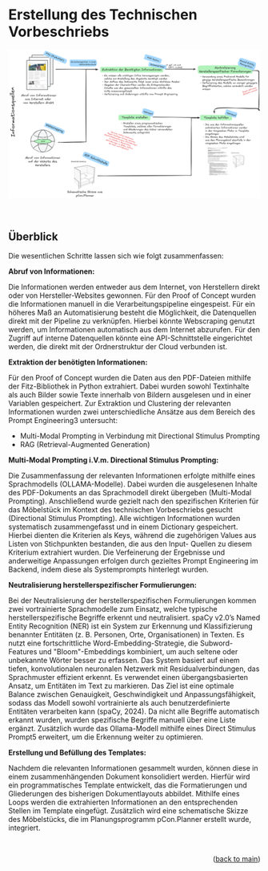 <a id="readme-top"></a>
# Erstellung des Technischen Vorbeschriebs


<p align="center">
  <img src="Technischer_Vorbeschrieb_Progress.png" alt="Mengengerüst" width="1000">
</p>

<br/>

## Überblick

Die wesentlichen Schritte lassen sich wie folgt zusammenfassen:

<b>Abruf von Informationen: </b>

Die Informationen werden entweder aus dem Internet, von Herstellern direkt oder von 
Hersteller-Websites gewonnen. Für den Proof of Concept wurden die Informationen manuell in 
die Verarbeitungspipeline eingespeist. Für ein höheres Maß an Automatisierung besteht die 
Möglichkeit, die Datenquellen direkt mit der Pipeline zu verknüpfen. Hierbei könnte Webscraping 
genutzt werden, um Informationen automatisch aus dem Internet abzurufen. Für den Zugriff auf 
interne Datenquellen könnte eine API-Schnittstelle eingerichtet werden, die direkt mit der 
Ordnerstruktur der Cloud verbunden ist. 

 
<b>Extraktion der benötigten Informationen: </b>

Für den Proof of Concept wurden die Daten aus den PDF-Dateien mithilfe der Fitz-Bibliothek in 
Python extrahiert. Dabei wurden sowohl Textinhalte als auch Bilder sowie Texte innerhalb von 
Bildern ausgelesen und in einer Variablen gespeichert. Zur Extraktion und Clustering der 
relevanten Informationen wurden zwei unterschiedliche Ansätze aus dem Bereich des Prompt 
Engineering3 untersucht: 
- Multi-Modal Prompting in Verbindung mit Directional Stimulus Prompting 
- RAG (Retrieval-Augmented Generation)


<b>Multi-Modal Prompting i.V.m. Directional Stimulus Prompting: </b>

Die Zusammenfassung der relevanten Informationen erfolgte mithilfe eines Sprachmodells 
(OLLAMA-Modelle). Dabei wurden die ausgelesenen Inhalte des PDF-Dokuments an das 
Sprachmodell direkt übergeben (Multi-Modal Prompting). Anschließend wurde gezielt nach den 
spezifischen Kriterien für das Möbelstück im Kontext des technischen Vorbeschriebs gesucht 
(Directional Stimulus Prompting). Alle wichtigen Informationen wurden systematisch 
zusammengefasst und in einem Dictionary gespeichert. Hierbei dienten die Kriterien als Keys, 
während die zugehörigen Values aus Listen von Stichpunkten bestanden, die aus den Input-
Quellen zu diesem Kriterium extrahiert wurden. Die Verfeinerung der Ergebnisse und 
anderweitige Anpassungen erfolgen durch gezieltes Prompt Engineering im Backend, indem diese 
als Systemprompts hinterlegt wurden. 

<b>Neutralisierung herstellerspezifischer Formulierungen:</b> 

Bei der Neutralisierung der herstellerspezifischen Formulierungen kommen zwei vortrainierte 
Sprachmodelle zum Einsatz, welche typische herstellerspezifische Begriffe erkennt und 
neutralisiert. spaCy v2.0’s Named Entity Recognition (NER) ist ein System zur Erkennung und 
Klassifizierung benannter Entitäten (z. B. Personen, Orte, Organisationen) in Texten. Es nutzt eine 
fortschrittliche Word-Embedding-Strategie, die Subword-Features und "Bloom"-Embeddings 
kombiniert, um auch seltene oder unbekannte Wörter besser zu erfassen. Das System basiert auf 
einem tiefen, konvolutionalen neuronalen Netzwerk mit Residualverbindungen, das 
Sprachmuster effizient erkennt. Es verwendet einen übergangsbasierten Ansatz, um Entitäten im 
Text zu markieren. Das Ziel ist eine optimale Balance zwischen Genauigkeit, Geschwindigkeit und 
Anpassungsfähigkeit, sodass das Modell sowohl vortrainierte als auch benutzerdefinierte 
Entitäten verarbeiten kann (spaCy, 2024). Da nicht alle Begriffe automatisch erkannt wurden, 
wurden spezifische Begriffe manuell über eine Liste ergänzt. Zusätzlich wurde das Ollama-Modell 
mithilfe eines Direct Stimulus Prompt5 erweitert, um die Erkennung weiter zu optimieren. 

 

<b>Erstellung und Befüllung des Templates: </b>

Nachdem die relevanten Informationen gesammelt wurden, können diese in einem 
zusammenhängenden Dokument konsolidiert werden. Hierfür wird ein programmatisches 
Template entwickelt, das die Formatierungen und Gliederungen des bisherigen Dokumentlayouts 
abbildet. Mithilfe eines Loops werden die extrahierten Informationen an den entsprechenden 
Stellen im Template eingefügt. Zusätzlich wird eine schematische Skizze des Möbelstücks, die im 
Planungsprogramm pCon.Planner erstellt wurde, integriert. 

<br>
<p align="right">(<a href="README.md">back to main</a>)</p>
